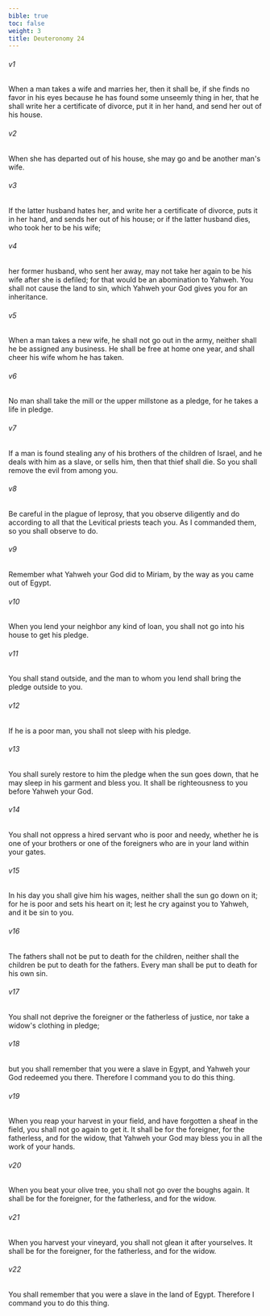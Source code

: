 ```yaml
---
bible: true
toc: false
weight: 3
title: Deuteronomy 24
---
```


###### v1 
When a man takes a wife and marries her, then it shall be, if she finds no favor in his eyes because he has found some unseemly thing in her, that he shall write her a certificate of divorce, put it in her hand, and send her out of his house. 

###### v2 
When she has departed out of his house, she may go and be another man's wife. 

###### v3 
If the latter husband hates her, and write her a certificate of divorce, puts it in her hand, and sends her out of his house; or if the latter husband dies, who took her to be his wife; 

###### v4 
her former husband, who sent her away, may not take her again to be his wife after she is defiled; for that would be an abomination to Yahweh. You shall not cause the land to sin, which Yahweh your God gives you for an inheritance. 

###### v5 
When a man takes a new wife, he shall not go out in the army, neither shall he be assigned any business. He shall be free at home one year, and shall cheer his wife whom he has taken. 

###### v6 
No man shall take the mill or the upper millstone as a pledge, for he takes a life in pledge. 

###### v7 
If a man is found stealing any of his brothers of the children of Israel, and he deals with him as a slave, or sells him, then that thief shall die. So you shall remove the evil from among you. 

###### v8 
Be careful in the plague of leprosy, that you observe diligently and do according to all that the Levitical priests teach you. As I commanded them, so you shall observe to do. 

###### v9 
Remember what Yahweh your God did to Miriam, by the way as you came out of Egypt. 

###### v10 
When you lend your neighbor any kind of loan, you shall not go into his house to get his pledge. 

###### v11 
You shall stand outside, and the man to whom you lend shall bring the pledge outside to you. 

###### v12 
If he is a poor man, you shall not sleep with his pledge. 

###### v13 
You shall surely restore to him the pledge when the sun goes down, that he may sleep in his garment and bless you. It shall be righteousness to you before Yahweh your God. 

###### v14 
You shall not oppress a hired servant who is poor and needy, whether he is one of your brothers or one of the foreigners who are in your land within your gates. 

###### v15 
In his day you shall give him his wages, neither shall the sun go down on it; for he is poor and sets his heart on it; lest he cry against you to Yahweh, and it be sin to you. 

###### v16 
The fathers shall not be put to death for the children, neither shall the children be put to death for the fathers. Every man shall be put to death for his own sin. 

###### v17 
You shall not deprive the foreigner or the fatherless of justice, nor take a widow's clothing in pledge; 

###### v18 
but you shall remember that you were a slave in Egypt, and Yahweh your God redeemed you there. Therefore I command you to do this thing. 

###### v19 
When you reap your harvest in your field, and have forgotten a sheaf in the field, you shall not go again to get it. It shall be for the foreigner, for the fatherless, and for the widow, that Yahweh your God may bless you in all the work of your hands. 

###### v20 
When you beat your olive tree, you shall not go over the boughs again. It shall be for the foreigner, for the fatherless, and for the widow. 

###### v21 
When you harvest your vineyard, you shall not glean it after yourselves. It shall be for the foreigner, for the fatherless, and for the widow. 

###### v22 
You shall remember that you were a slave in the land of Egypt. Therefore I command you to do this thing.


